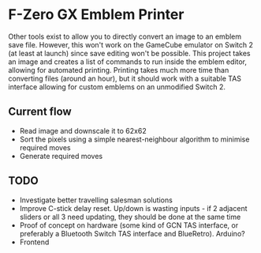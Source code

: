 # F-Zero GX Emblem Printer

Other tools exist to allow you to directly convert an image to an emblem save file. However, this won't work on the GameCube emulator on Switch 2 (at least at launch) since save editing won't be possible. This project takes an image and creates a list of commands to run inside the emblem editor, allowing for automated printing. Printing takes much more time than converting files (around an hour), but it should work with a suitable TAS interface allowing for custom emblems on an unmodified Switch 2.

## Current flow
- Read image and downscale it to 62x62
- Sort the pixels using a simple nearest-neighbour algorithm to minimise required moves
- Generate required moves

## TODO
- Investigate better travelling salesman solutions
- Improve C-stick delay reset. Up/down is wasting inputs - if 2 adjacent sliders or all 3 need updating, they should be done at the same time
- Proof of concept on hardware (some kind of GCN TAS interface, or preferably a Bluetooth Switch TAS interface and BlueRetro). Arduino?
- Frontend